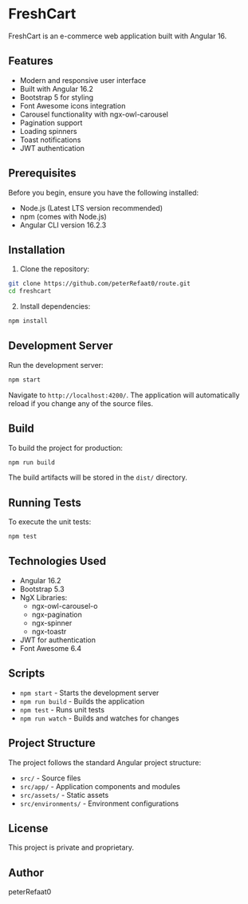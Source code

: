 # FreshCart

FreshCart is an e-commerce web application built with Angular 16.

## Features

- Modern and responsive user interface
- Built with Angular 16.2
- Bootstrap 5 for styling
- Font Awesome icons integration
- Carousel functionality with ngx-owl-carousel
- Pagination support
- Loading spinners
- Toast notifications
- JWT authentication

## Prerequisites

Before you begin, ensure you have the following installed:
- Node.js (Latest LTS version recommended)
- npm (comes with Node.js)
- Angular CLI version 16.2.3

## Installation

1. Clone the repository:
```bash
git clone https://github.com/peterRefaat0/route.git
cd freshcart
```

2. Install dependencies:
```bash
npm install
```

## Development Server

Run the development server:
```bash
npm start
```
Navigate to `http://localhost:4200/`. The application will automatically reload if you change any of the source files.

## Build

To build the project for production:
```bash
npm run build
```
The build artifacts will be stored in the `dist/` directory.

## Running Tests

To execute the unit tests:
```bash
npm test
```

## Technologies Used

- Angular 16.2
- Bootstrap 5.3
- NgX Libraries:
  - ngx-owl-carousel-o
  - ngx-pagination
  - ngx-spinner
  - ngx-toastr
- JWT for authentication
- Font Awesome 6.4

## Scripts

- `npm start` - Starts the development server
- `npm run build` - Builds the application
- `npm test` - Runs unit tests
- `npm run watch` - Builds and watches for changes

## Project Structure

The project follows the standard Angular project structure:
- `src/` - Source files
- `src/app/` - Application components and modules
- `src/assets/` - Static assets
- `src/environments/` - Environment configurations

## License

This project is private and proprietary.

## Author

peterRefaat0
